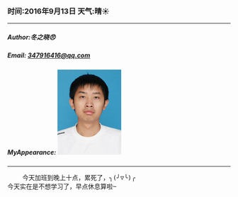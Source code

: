 ### 时间:2016年9月13日 天气:晴:sunny:

-----
#####   Author:冬之晓:angry:
#####   Email: 347916416@qq.com
#####   MyAppearance: ![MyAppearance](../MyPicture.JPG "我的头像")
----------

<pre>
    今天加班到晚上十点，累死了，╮(╯▽╰)╭
今天实在是不想学习了，早点休息算啦~
</pre>


